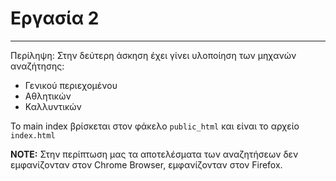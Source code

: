 # Εργασία 2
---

Περίληψη: Στην δεύτερη άσκηση έχει γίνει υλοποίηση των μηχανών αναζήτησης:

- Γενικού περιεχομένου 
- Αθλητικών
- Καλλυντικών

Το main index βρίσκεται στον φάκελο <code>public_html</code> και είναι το αρχείο <code>index.html</code>

**NOTE:** Στην περίπτωση μας τα αποτελέσματα των αναζητήσεων δεν εμφανίζονταν στον Chrome Browser, εμφανίζονταν στον Firefox.


